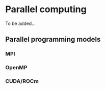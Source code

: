 # Parallel computing

To be added...

<!--
## Serial vs. parallel computing
-->

## Parallel programming models

### MPI

### OpenMP

### CUDA/ROCm